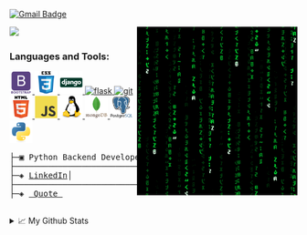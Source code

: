 
[![Gmail Badge](https://img.shields.io/badge/-Saeedahmadi7714@gmail.com-c14438?style=flat-square&logo=Gmail&logoColor=white&link=saeedahmadi7714@gmail.com)](mailto:saeedahmadi7714@gmail.com) 

<img src = 'https://github.com/Saeedahmadi7714/Saeedahmadi7714/blob/main/images/matrix.gif' alt = 'Awesome Matrix Code' align='right'/>

![](https://visitor-badge.glitch.me/badge?page_id=Saeedahmadi7714.Saeedahmadi7714)  

<h3 align="left">Languages and Tools:</h3>
<p align="left"> 
 <a href="https://getbootstrap.com" target="_blank"> <img src="https://raw.githubusercontent.com/devicons/devicon/master/icons/bootstrap/bootstrap-plain-wordmark.svg" alt="bootstrap" width="40" height="40"/> </a><a href="https://www.w3schools.com/css/" target="_blank"> <img src="https://raw.githubusercontent.com/devicons/devicon/master/icons/css3/css3-original-wordmark.svg" alt="css3" width="40" height="40"/> </a><a href="https://www.djangoproject.com/" target="_blank"> <img src="https://raw.githubusercontent.com/devicons/devicon/master/icons/django/django-original.svg" alt="django" width="40" height="40"/> </a> <a href="https://flask.palletsprojects.com/" target="_blank"> <img src="https://www.vectorlogo.zone/logos/pocoo_flask/pocoo_flask-icon.svg" alt="flask" width="40" height="40"/> </a><a href="https://git-scm.com/" target="_blank"> <img src="https://www.vectorlogo.zone/logos/git-scm/git-scm-icon.svg" alt="git" width="40" height="40"/> </a><a href="https://www.w3.org/html/" target="_blank"> <img src="https://raw.githubusercontent.com/devicons/devicon/master/icons/html5/html5-original-wordmark.svg" alt="html5" width="40" height="40"/> </a><a href="https://developer.mozilla.org/en-US/docs/Web/JavaScript" target="_blank"><img src="https://raw.githubusercontent.com/devicons/devicon/master/icons/javascript/javascript-original.svg" alt="javascript" width="40" height="40"/> </a><a href="https://www.linux.org/" target="_blank"> <img src="https://raw.githubusercontent.com/devicons/devicon/master/icons/linux/linux-original.svg" alt="linux" width="40" height="40"/> </a><a href="https://www.mongodb.com/" target="_blank"> <img src="https://raw.githubusercontent.com/devicons/devicon/master/icons/mongodb/mongodb-original-wordmark.svg" alt="mongodb" width="40" height="40"/> </a><a href="https://www.postgresql.org" target="_blank"> <img src="https://raw.githubusercontent.com/devicons/devicon/master/icons/postgresql/postgresql-original-wordmark.svg" alt="postgresql" width="40" height="40"/> </a> <a href="https://www.python.org" target="_blank"> <img src="https://raw.githubusercontent.com/devicons/devicon/master/icons/python/python-original.svg" alt="python" width="40" height="40"/> </a>
  
<pre>
├─▣ Python Backend Developer
├────────────────────────────────────────────────────────────────────────
├─◈ <a href="https://www.linkedin.com/in/saeed-ahmadi7714">LinkedIn</a>│
├────────────────────────────────────────────────────────────────────────
├─◈ <a href="https://github.com/Saeedahmadi7714/quote"> Quote </a>

</pre>

<details>
<summary>📈 My Github Stats</summary>
<p align="left"> <img src="https://github-readme-stats.vercel.app/api?username=saeedahmadi7714&show_icons=true&theme=radical" alt="Odin" />
 
 ![Visitor Count](https://profile-counter.glitch.me/{saeedahmadi7714}/count.svg)

</details>
